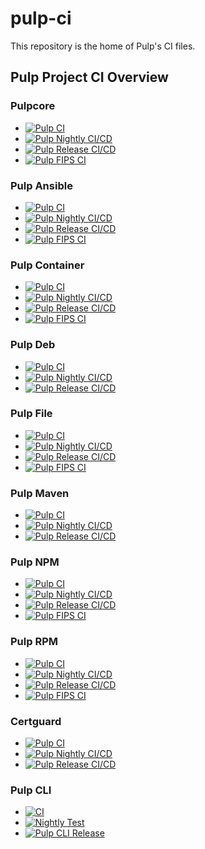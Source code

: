 pulp-ci
=======

This repository is the home of Pulp's CI files.


## Pulp Project CI Overview

### Pulpcore

* [![Pulp CI](https://github.com/pulp/pulpcore/actions/workflows/ci.yml/badge.svg?branch=master)](https://github.com/pulp/pulpcore/actions/workflows/ci.yml)
* [![Pulp Nightly CI/CD](https://github.com/pulp/pulpcore/actions/workflows/nightly.yml/badge.svg)](https://github.com/pulp/pulpcore/actions/workflows/nightly.yml)
* [![Pulp Release CI/CD](https://github.com/pulp/pulpcore/actions/workflows/release.yml/badge.svg)](https://github.com/pulp/pulpcore/actions/workflows/release.yml)
* [![Pulp FIPS CI](https://github.com/pulp/pulpcore/actions/workflows/fips.yml/badge.svg)](https://github.com/pulp/pulpcore/actions/workflows/fips.yml)

### Pulp Ansible

* [![Pulp CI](https://github.com/pulp/pulp_ansible/actions/workflows/ci.yml/badge.svg?branch=master)](https://github.com/pulp/pulp_ansible/actions/workflows/ci.yml)
* [![Pulp Nightly CI/CD](https://github.com/pulp/pulp_ansible/actions/workflows/nightly.yml/badge.svg)](https://github.com/pulp/pulp_ansible/actions/workflows/nightly.yml)
* [![Pulp Release CI/CD](https://github.com/pulp/pulp_ansible/actions/workflows/release.yml/badge.svg)](https://github.com/pulp/pulp_ansible/actions/workflows/release.yml)
* [![Pulp FIPS CI](https://github.com/pulp/pulp_ansible/actions/workflows/fips.yml/badge.svg)](https://github.com/pulp/pulp_ansible/actions/workflows/fips.yml)

### Pulp Container

* [![Pulp CI](https://github.com/pulp/pulp_container/actions/workflows/ci.yml/badge.svg?branch=master)](https://github.com/pulp/pulp_container/actions/workflows/ci.yml)
* [![Pulp Nightly CI/CD](https://github.com/pulp/pulp_container/actions/workflows/nightly.yml/badge.svg)](https://github.com/pulp/pulp_container/actions/workflows/nightly.yml)
* [![Pulp Release CI/CD](https://github.com/pulp/pulp_container/actions/workflows/release.yml/badge.svg)](https://github.com/pulp/pulp_container/actions/workflows/release.yml)
* [![Pulp FIPS CI](https://github.com/pulp/pulp_container/actions/workflows/fips.yml/badge.svg)](https://github.com/pulp/pulp_container/actions/workflows/fips.yml)

### Pulp Deb

* [![Pulp CI](https://github.com/pulp/pulp_deb/actions/workflows/ci.yml/badge.svg?branch=master)](https://github.com/pulp/pulp_deb/actions/workflows/ci.yml)
* [![Pulp Nightly CI/CD](https://github.com/pulp/pulp_deb/actions/workflows/nightly.yml/badge.svg)](https://github.com/pulp/pulp_deb/actions/workflows/nightly.yml)
* [![Pulp Release CI/CD](https://github.com/pulp/pulp_deb/actions/workflows/release.yml/badge.svg)](https://github.com/pulp/pulp_deb/actions/workflows/release.yml)

### Pulp File

* [![Pulp CI](https://github.com/pulp/pulp_file/actions/workflows/ci.yml/badge.svg?branch=master)](https://github.com/pulp/pulp_file/actions/workflows/ci.yml)
* [![Pulp Nightly CI/CD](https://github.com/pulp/pulp_file/actions/workflows/nightly.yml/badge.svg)](https://github.com/pulp/pulp_file/actions/workflows/nightly.yml)
* [![Pulp Release CI/CD](https://github.com/pulp/pulp_file/actions/workflows/release.yml/badge.svg)](https://github.com/pulp/pulp_file/actions/workflows/release.yml)
* [![Pulp FIPS CI](https://github.com/pulp/pulp_file/actions/workflows/fips.yml/badge.svg)](https://github.com/pulp/pulp_file/actions/workflows/fips.yml)

### Pulp Maven

* [![Pulp CI](https://github.com/pulp/pulp_maven/actions/workflows/ci.yml/badge.svg?branch=master)](https://github.com/pulp/pulp_maven/actions/workflows/ci.yml)
* [![Pulp Nightly CI/CD](https://github.com/pulp/pulp_maven/actions/workflows/nightly.yml/badge.svg)](https://github.com/pulp/pulp_maven/actions/workflows/nightly.yml)
* [![Pulp Release CI/CD](https://github.com/pulp/pulp_maven/actions/workflows/release.yml/badge.svg)](https://github.com/pulp/pulp_maven/actions/workflows/release.yml)

### Pulp NPM

* [![Pulp CI](https://github.com/pulp/pulp_npm/actions/workflows/ci.yml/badge.svg?branch=master)](https://github.com/pulp/pulp_npm/actions/workflows/ci.yml)
* [![Pulp Nightly CI/CD](https://github.com/pulp/pulp_npm/actions/workflows/nightly.yml/badge.svg)](https://github.com/pulp/pulp_npm/actions/workflows/nightly.yml)
* [![Pulp Release CI/CD](https://github.com/pulp/pulp_npm/actions/workflows/release.yml/badge.svg)](https://github.com/pulp/pulp_npm/actions/workflows/release.yml)
* [![Pulp FIPS CI](https://github.com/pulp/pulp_npm/actions/workflows/fips.yml/badge.svg)](https://github.com/pulp/pulp_npm/actions/workflows/fips.yml)

### Pulp RPM

* [![Pulp CI](https://github.com/pulp/pulp_rpm/actions/workflows/ci.yml/badge.svg?branch=master)](https://github.com/pulp/pulp_rpm/actions/workflows/ci.yml)
* [![Pulp Nightly CI/CD](https://github.com/pulp/pulp_rpm/actions/workflows/nightly.yml/badge.svg)](https://github.com/pulp/pulp_rpm/actions/workflows/nightly.yml)
* [![Pulp Release CI/CD](https://github.com/pulp/pulp_rpm/actions/workflows/release.yml/badge.svg)](https://github.com/pulp/pulp_rpm/actions/workflows/release.yml)
* [![Pulp FIPS CI](https://github.com/pulp/pulp_rpm/actions/workflows/fips.yml/badge.svg)](https://github.com/pulp/pulp_rpm/actions/workflows/fips.yml)

### Certguard

* [![Pulp CI](https://github.com/pulp/pulp-certguard/actions/workflows/ci.yml/badge.svg?branch=master)](https://github.com/pulp/pulp-certguard/actions/workflows/ci.yml)
* [![Pulp Nightly CI/CD](https://github.com/pulp/pulp-certguard/actions/workflows/nightly.yml/badge.svg)](https://github.com/pulp/pulp-certguard/actions/workflows/nightly.yml)
* [![Pulp Release CI/CD](https://github.com/pulp/pulp-certguard/actions/workflows/release.yml/badge.svg)](https://github.com/pulp/pulp-certguard/actions/workflows/release.yml)

### Pulp CLI

* [![CI](https://github.com/pulp/pulp-cli/actions/workflows/main.yml/badge.svg?branch=develop)](https://github.com/pulp/pulp-cli/actions/workflows/main.yml)
* [![Nightly Test](https://github.com/pulp/pulp-cli/actions/workflows/nightly.yml/badge.svg)](https://github.com/pulp/pulp-cli/actions/workflows/nightly.yml)
* [![Pulp CLI Release](https://github.com/pulp/pulp-cli/actions/workflows/release.yml/badge.svg)](https://github.com/pulp/pulp-cli/actions/workflows/release.yml)
